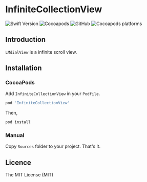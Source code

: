 # InfiniteCollectionView

![Swift Version](https://img.shields.io/badge/Swift-5.0-orange.svg)
![Cocoapods](https://img.shields.io/cocoapods/v/InfiniteCollectionView.svg)
![GitHub](https://img.shields.io/github/license/ingocraft/InfiniteCollectionView.svg)
![Cocoapods platforms](https://img.shields.io/cocoapods/p/InfiniteCollectionView.svg)

## Introduction

`LMdialView` is a infinite scroll view. 

## Installation

### CocoaPods

Add `InfiniteCollectionView` in your `Podfile`.
```ruby
pod 'InfiniteCollectionView'
```

Then,
```bash
pod install
```

### Manual

Copy `Sources` folder to your project. That's it.

## Licence

The MIT License (MIT)
